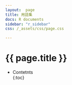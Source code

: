 ```yaml
---
layout:  page
title: 用語集
docs: R documents
sidebar: "r_sidebar"
css: /_assets/css/page.css

---
```


<h1> {{ page.title }} </h1>
  
* Contetnts  
{:toc}  
  